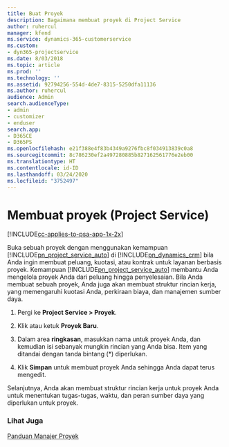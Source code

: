```yaml
---
title: Buat Proyek
description: Bagaimana membuat proyek di Project Service
author: ruhercul
manager: kfend
ms.service: dynamics-365-customerservice
ms.custom:
- dyn365-projectservice
ms.date: 8/03/2018
ms.topic: article
ms.prod: ''
ms.technology: ''
ms.assetid: 92794256-554d-4de7-8315-5250dfa11136
ms.author: ruhercul
audience: Admin
search.audienceType:
- admin
- customizer
- enduser
search.app:
- D365CE
- D365PS
ms.openlocfilehash: e21f388e4f83b4349a9276fbc8f034913839c0a8
ms.sourcegitcommit: 8c786230ef2a497280885b827162561776e2eb00
ms.translationtype: HT
ms.contentlocale: id-ID
ms.lasthandoff: 03/24/2020
ms.locfileid: "3752497"
---
```

# <a name="create-a-project-project-service"></a>Membuat proyek (Project Service)

[!INCLUDE[cc-applies-to-psa-app-1x-2x](../includes/cc-applies-to-psa-app-1x-2x.md)]

Buka sebuah proyek dengan menggunakan kemampuan [!INCLUDE[pn_project_service_auto](../includes/pn-project-service-auto.md)] di [!INCLUDE[pn_dynamics_crm](../includes/pn-dynamics-crm.md)] bila Anda ingin membuat peluang, kuotasi, atau kontrak untuk layanan berbasis proyek. Kemampuan [!INCLUDE[pn_project_service_auto](../includes/pn-project-service-auto.md)] membantu Anda mengelola proyek Anda dari peluang hingga penyelesaian. Bila Anda membuat sebuah proyek, Anda juga akan membuat struktur rincian kerja, yang memengaruhi kuotasi Anda, perkiraan biaya, dan manajemen sumber daya.  
  
1.  Pergi ke **Project Service > Proyek**.  
  
2.  Klik atau ketuk **Proyek Baru**.  
  
3.  Dalam area **ringkasan**, masukkan nama untuk proyek Anda, dan kemudian isi sebanyak mungkin rincian yang Anda bisa. Item yang ditandai dengan tanda bintang (*) diperlukan.  
  
4.  Klik **Simpan** untuk membuat proyek Anda sehingga Anda dapat terus mengedit.  
  
Selanjutnya, Anda akan membuat struktur rincian kerja untuk proyek Anda untuk menentukan tugas-tugas, waktu, dan peran sumber daya yang diperlukan untuk proyek.  
  
### <a name="see-also"></a>Lihat Juga  
 [Panduan Manajer Proyek](../project-service/project-manager-guide.md)
